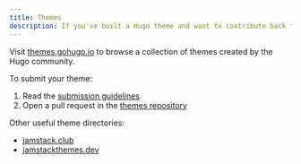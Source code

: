 ```yaml
---
title: Themes
description: If you've built a Hugo theme and want to contribute back to the Hugo Community, please share it with us.
---
```


Visit [themes.gohugo.io] to browse a collection of themes created by the Hugo community.

To submit your theme:

1. Read the [submission guidelines]
2. Open a pull request in the [themes repository]

Other useful theme directories:

- [jamstack.club]
- [jamstackthemes.dev]

[jamstack.club]: https://jamstack.club/#ssg=hugo
[jamstackthemes.dev]: https://jamstackthemes.dev/ssg/hugo
[submission guidelines]: https://github.com/gohugoio/hugoThemesSiteBuilder/tree/main#readme
[themes repository]: https://github.com/gohugoio/hugoThemesSiteBuilder
[themes.gohugo.io]: https://themes.gohugo.io/
